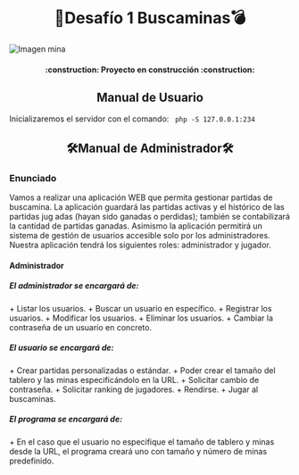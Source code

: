 <h1 align="center">🚩Desafío 1 Buscaminas💣</h1>

![Imagen mina](https://github.com/FranDaniels/Desafio1-Buscaminas/assets/122791264/b7f31e26-94be-41e6-a61e-41fcca8c23ab)

<h4 align="center">
:construction: Proyecto en construcción :construction:
</h4>

<h2 align="center">Manual de Usuario</h2>

Inicializaremos el servidor con el comando:
` php -S 127.0.0.1:234`

<h2 align="center">🛠Manual de Administrador🛠</h2>
<h3>Enunciado</h3>
<p>Vamos a realizar una aplicación WEB que permita gestionar partidas de buscamina. La
aplicación guardará las partidas activas y el histórico de las partidas jug adas (hayan
sido ganadas o perdidas); también se contabilizará la cantidad de partidas ganadas.
Asimismo la aplicación permitirá un sistema de gestión de usuarios accesible solo por
los administradores.
Nuestra aplicación tendrá los siguientes roles: administrador y jugador.</p>

<h4>Administrador</h4>
<h5>El administrador se encargará de:</h5>
+ Listar los usuarios.
+ Buscar un usuario en específico.
+ Registrar los usuarios.
+ Modificar los usuarios.
+ Eliminar los usuarios.
+ Cambiar la contraseña de un usuario en concreto.

<h5>El usuario se encargará de:</h5>
+ Crear partidas personalizadas o estándar.
+ Poder crear el tamaño del tablero y las minas especificándolo en la URL.
+ Solicitar cambio de contraseña.
+ Solicitar ranking de jugadores.
+ Rendirse.
+ Jugar al buscaminas.

<h5>El programa se encargará de:</h5>
+ En el caso que el usuario no especifique el tamaño de tablero y minas desde la URL, el programa creará uno con tamaño y número de minas predefinido.
